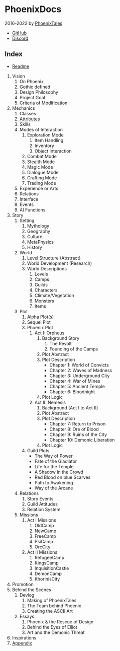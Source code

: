 # PhoenixDocs

2016-2022 by [PhoenixTales](https://phoenixtales.de)

* [GitHub](https://github.com/PhoenixTales)
* [Discord](https://discord.gg/CK4VAR7fpH)

## Index

* [Readme](/)

1. Vision
	1. On Phoenix
	2. Gothic defined
	3. Design Philosophy
	4. Project Goal
	5. Criteria of Modification
2. Mechanics
	1. Classes
	2. [Attributes](/Mechanics/attributes.md)
	3. Skills
	4. Modes of Interaction 
		1. Exploration Mode
			1. Item Handling
			2. Inventory
			3. Object Interaction
		2. Combat Mode
		3. Stealth Mode
		4. Magic Mode
		5. Dialogue Mode
		6. Crafting Mode
		7. Trading Mode
	5. Experience or Arts
	6. Relations
	7. Interface
	8. Events
	9. AI Functions
3. Story
	1. Setting
		1. Mythology
		2. Geography
		3. Culture
		4. MetaPhysics
		5. History
	2. World
		1. Level Structure (Abstract)
		2. World Development (Research)
		3. World Descriptions
			1. Levels
			2. Camps
			3. Guilds
			4. Characters
			5. Climate/Vegetation
			6. Monsters
			7. Items
	3. Plot
		1. Alpha Plot(s)
		2. Sequel Plot
		3. Phoenix Plot 
			1. Act I: Orpheus
				1. Background Story
					1. The Revolt
					2. Founding of the Camps
				2. Plot Abstract
				3. Plot Description
					* Chapter 1: World of Convicts
					* Chapter 2: Waves of Madness
					* Chapter 3: Underground City
					* Chapter 4: War of Mines
					* Chapter 5: Ancient Temple
					* Chapter 6: Bloodnight
				4. Plot Logic
			2. Act II: Nemesis
				1. Background (Act I to Act II)
				2. Plot Abstract
				3. Plot Description
					* Chapter 7: Return to Prison
					* Chapter 8: Ore of Blood
					* Chapter 9: Ruins of the City
					* Chapter 10: Demonic Liberation
				4. Plot Logic
		4. Guild Plots
			* The Way of Power
			* Fate of the Gladiator
			* Life for the Temple
			* A Shadow in the Crowd
			* Red Blood on blue Scarves
			* Path to Awakening
			* Way of the Arcane
	4. Relations
		1. Story Events
		2. Guild Attitudes
		3. Relation System
	5. Missions
		1. Act I Missions
			1. OldCamp
			2. NewCamp
			3. FreeCamp
			4. PsiCamp
			5. OrcCity
		2. Act II Missions
			1. RefugeeCamp
			2. KingsCamp
			3. InquisitionCastle
			4. DemonCamp
			5. KhorinisCity
4. Promotion
5. Behind the Scenes
	1. Devlog
		1. Making of PhoenixTales
		2. The Team behind Phoenix
		3. Creating the ASCII Art
	2. Essays
		1. Phoenix & the Rescue of Design
		2. Behind the Eyes of Elliot
		3. Art and the Demonic Threat 
6. Inspirations
7. [Appendix](/appendix.md)


